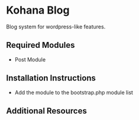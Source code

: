 # Kohana Blog

Blog system for wordpress-like features.

## Required Modules

- Post Module

## Installation Instructions

- Add the module to the bootstrap.php module list

## Additional Resources 